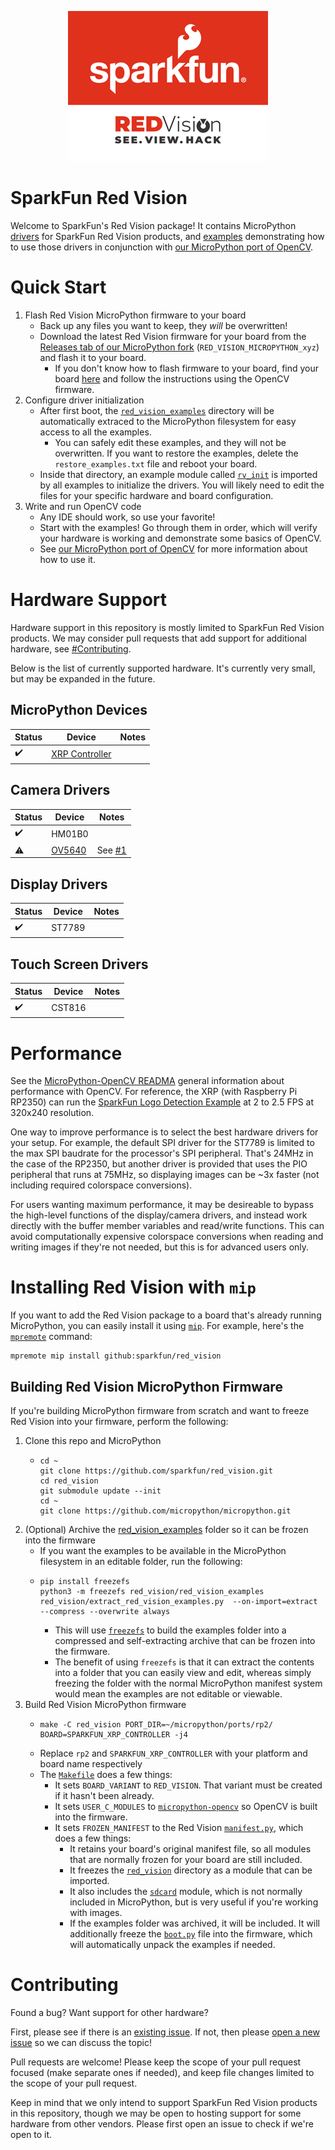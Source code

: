 <p align="center">
    <img src="red_vision_examples/images/splash.png" />
</p>

# SparkFun Red Vision

Welcome to SparkFun's Red Vision package! It contains MicroPython [drivers](red_vision) for SparkFun Red Vision products, and [examples](red_vision_examples) demonstrating how to use those drivers in conjunction with [our MicroPython port of OpenCV](https://github.com/sparkfun/micropython-opencv).

# Quick Start

1. Flash Red Vision MicroPython firmware to your board
    * Back up any files you want to keep, they *will* be overwritten!
    * Download the latest Red Vision firmware for your board from the [Releases tab of our MicroPython fork](https://github.com/sparkfun/micropython/releases) (`RED_VISION_MICROPYTHON_xyz`) and flash it to your board.
        * If you don't know how to flash firmware to your board, find your board [here](https://micropython.org/download/) and follow the instructions using the OpenCV firmware.
2. Configure driver initialization
    * After first boot, the [`red_vision_examples`](red_vision_examples) directory will be automatically extraced to the MicroPython filesystem for easy access to all the examples.
        * You can safely edit these examples, and they will not be overwritten. If you want to restore the examples, delete the `restore_examples.txt` file and reboot your board.
    * Inside that directory, an example module called [`rv_init`](red_vision_examples/rv_init/) is imported by all examples to initialize the drivers. You will likely need to edit the files for your specific hardware and board configuration.
3. Write and run OpenCV code
    * Any IDE should work, so use your favorite!
    * Start with the examples! Go through them in order, which will verify your hardware is working and demonstrate some basics of OpenCV.
    * See [our MicroPython port of OpenCV](https://github.com/sparkfun/micropython-opencv) for more information about how to use it.

# Hardware Support

Hardware support in this repository is mostly limited to SparkFun Red Vision products. We may consider pull requests that add support for additional hardware, see [#Contributing](#Contributing).

Below is the list of currently supported hardware. It's currently very small, but may be expanded in the future.

## MicroPython Devices

| Status | Device | Notes |
| --- | --- | --- |
| ✔️ | [XRP Controller](https://www.sparkfun.com/sparkfun-experiential-robotics-platform-xrp-controller.html) | |

## Camera Drivers

| Status | Device | Notes |
| --- | --- | --- |
| ✔️ | HM01B0 | |
| ⚠️ | [OV5640](https://www.sparkfun.com/ov5640-camera-board-5-megapixel-2592x1944-fisheye-lens.html) | See [#1](https://github.com/sparkfun/red_vision/issues/1) |

## Display Drivers

| Status | Device | Notes |
| --- | --- | --- |
| ✔️ | ST7789 | |

## Touch Screen Drivers

| Status | Device | Notes |
| --- | --- | --- |
| ✔️ | CST816 | |

# Performance

See the [MicroPython-OpenCV READMA](https://github.com/sparkfun/micropython-opencv) general information about performance with OpenCV. For reference, the XRP (with Raspberry Pi RP2350) can run the [SparkFun Logo Detection Example](red_vision_examples/ex06_detect_sfe_logo.py) at 2 to 2.5 FPS at 320x240 resolution.

One way to improve performance is to select the best hardware drivers for your setup. For example, the default SPI driver for the ST7789 is limited to the max SPI baudrate for the processor's SPI peripheral. That's 24MHz in the case of the RP2350, but another driver is provided that uses the PIO peripheral that runs at 75MHz, so displaying images can be ~3x faster (not including required colorspace conversions).

For users wanting maximum performance, it may be desireable to bypass the high-level functions of the display/camera drivers, and instead work directly with the buffer member variables and read/write functions. This can avoid computationally expensive colorspace conversions when reading and writing images if they're not needed, but this is for advanced users only.

# Installing Red Vision with `mip`

If you want to add the Red Vision package to a board that's already running MicroPython, you can easily install it using [`mip`](https://docs.micropython.org/en/latest/reference/packages.html). For example, here's the [`mpremote`](https://docs.micropython.org/en/latest/reference/mpremote.html) command:

```
mpremote mip install github:sparkfun/red_vision
```

## Building Red Vision MicroPython Firmware

If you're building MicroPython firmware from scratch and want to freeze Red Vision into your firmware, perform the following:

1. Clone this repo and MicroPython
    * ```
      cd ~
      git clone https://github.com/sparkfun/red_vision.git
      cd red_vision
      git submodule update --init
      cd ~
      git clone https://github.com/micropython/micropython.git
      ```
2. (Optional) Archive the [red_vision_examples](red_vision_examples) folder so it can be frozen into the firmware
    * If you want the examples to be available in the MicroPython filesystem in an editable folder, run the following:
    * ```
      pip install freezefs
      python3 -m freezefs red_vision/red_vision_examples red_vision/extract_red_vision_examples.py  --on-import=extract --compress --overwrite always
      ```
        * This will use [`freezefs`](https://github.com/bixb922/freezefs) to build the examples folder into a compressed and self-extracting archive that can be frozen into the firmware.
        * The benefit of using `freezefs` is that it can extract the contents into a folder that you can easily view and edit, whereas simply freezing the folder with the normal MicroPython manifest system would mean the examples are not editable or viewable.
3. Build Red Vision MicroPython firmware
    * ```
      make -C red_vision PORT_DIR=~/micropython/ports/rp2/ BOARD=SPARKFUN_XRP_CONTROLLER -j4
      ```
    * Replace `rp2` and `SPARKFUN_XRP_CONTROLLER` with your platform and board name respectively
    * The [`Makefile`](Makefile) does a few things:
        * It sets `BOARD_VARIANT` to `RED_VISION`. That variant must be created if it hasn't been already.
        * It sets `USER_C_MODULES` to [`micropython-opencv`](micropython-opencv) so OpenCV is built into the firmware.
        * It sets `FROZEN_MANIFEST` to the Red Vision [`manifest.py`](manifest.py), which does a few things:
            * It retains your board's original manifest file, so all modules that are normally frozen for your board are still included.
            * It freezes the [`red_vision`](red_vision) directory as a module that can be imported.
            * It also includes the [`sdcard`](https://github.com/micropython/micropython-lib/tree/master/micropython/drivers/storage/sdcard) module, which is not normally included in MicroPython, but is very useful if you're working with images.
            * If the examples folder was archived, it will be included. It will additionally freeze the [`boot.py`](boot.py) file into the firmware, which will automatically unpack the examples if needed.

# Contributing

Found a bug? Want support for other hardware?

First, please see if there is an [existing issue](https://github.com/sparkfun/micropython-opencv/issues). If not, then please [open a new issue](https://github.com/sparkfun/micropython-opencv/issues/new) so we can discuss the topic!

Pull requests are welcome! Please keep the scope of your pull request focused (make separate ones if needed), and keep file changes limited to the scope of your pull request.

Keep in mind that we only intend to support SparkFun Red Vision products in this repository, though we may be open to hosting support for some hardware from other vendors. Please first open an issue to check if we're open to it.
